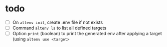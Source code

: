 # todo 
- [ ] On `altenv init`, create .env file if not exists
- [ ] Command `altenv ls` to list all defined targets
- [ ] Option `print` (boolean) to print the generated env after applying a target (using `altenv use <target>`
